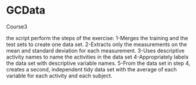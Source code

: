 # GCData
Course3

the script perform the steps of the exercise:
1-Merges the training and the test sets to create one data set.
2-Extracts only the measurements on the mean and standard deviation for each measurement. 
3-Uses descriptive activity names to name the activities in the data set
4-Appropriately labels the data set with descriptive variable names. 
5-From the data set in step 4, creates a second, independent tidy data set with the average of each variable for each activity and each subject.
